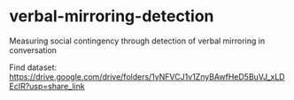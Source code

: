 # verbal-mirroring-detection
Measuring social contingency through detection of verbal mirroring in conversation

Find dataset:
https://drive.google.com/drive/folders/1yNFVCJ1v1ZnyBAwfHeD5BuVJ_xLDEcIR?usp=share_link
